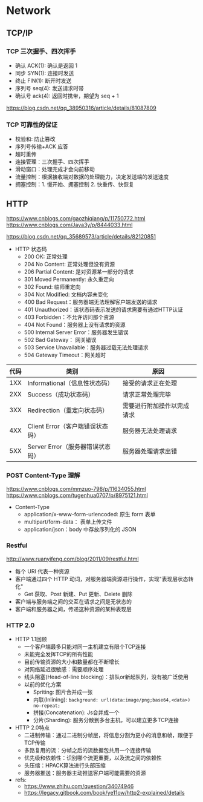 # Network

## TCP/IP

### TCP 三次握手、四次挥手

- 确认 ACK(1): 确认是返回 1
- 同步 SYN(1): 连接时发送
- 终止 FIN(1): 断开时发送
- 序列号 seq(4): 发送请求时带
- 确认号 ack(4): 返回时携带，期望为 seq + 1

<https://blog.csdn.net/qq_38950316/article/details/81087809>

### TCP 可靠性的保证

- 校验和: 防止篡改
- 序列号传输+ACK 应答
- 超时重传
- 连接管理：三次握手、四次挥手
- 滑动窗口：处理完成才会向前移动
- 流量控制：根据接收端对数据的处理能力，决定发送端的发送速度
- 拥塞控制：1. 慢开始、拥塞控制 2. 快重传、快恢复

## HTTP

<https://www.cnblogs.com/gaozhiqiang/p/11750772.html>
<https://www.cnblogs.com/Java3y/p/8444033.html>

<https://blog.csdn.net/qq_35689573/article/details/82120851>

- HTTP 状态码
  - 200 OK: 正常处理
  - 204 No Content: 正常处理但没有资源
  - 206 Partial Content: 是对资源某一部分的请求
  - 301 Moved Permanently: 永久重定向
  - 302 Found: 临师重定向
  - 304 Not Modified: 文档内容未变化
  - 400 Bad Request：服务器端无法理解客户端发送的请求
  - 401 Unauthorized：该状态码表示发送的请求需要有通过HTTP认证
  - 403 Forbidden：不允许访问那个资源
  - 404 Not Found：服务器上没有请求的资源
  - 500 Internal Server Error：服务器发生错误
  - 502 Bad Gateway： 网关错误
  - 503 Service Unavailable：服务器过载无法处理请求
  - 504 Gateway Timeout：网关超时

| 代码 | 类别                             | 原因                       |
| ---- | -------------------------------- | -------------------------- |
| 1XX  | Informational（信息性状态码）    | 接受的请求正在处理         |
| 2XX  | Success（成功状态码）            | 请求正常处理完毕           |
| 3XX  | Redirection（重定向状态码）      | 需要进行附加操作以完成请求 |
| 4XX  | Client Error（客户端错误状态码） | 服务器无法处理请求         |
| 5XX  | Server Error（服务器错误状态码） | 服务器处理请求出错         |


### POST Content-Type 理解

<https://www.cnblogs.com/mmzuo-798/p/11634055.html>
<https://www.cnblogs.com/tugenhua0707/p/8975121.html>

- Content-Type
  - application/x-www-form-urlencoded: 原生 form 表单
  - multipart/form-data： 表单上传文件
  - application/json：body 中存放序列化的 JSON

### Restful

<http://www.ruanyifeng.com/blog/2011/09/restful.html>

- 每个 URI 代表一种资源
- 客户端通过四个 HTTP 动词，对服务器端资源进行操作，实现"表现层状态转化"
  - Get 获取、Post 新建、Put 更新、Delete 删除
- 客户端与服务端之间的交互在请求之间是无状态的
- 客户端和服务器之间，传递这种资源的某种表现层

### HTTP 2.0

- HTTP 1.1回顾
  - 一个客户端最多只能对同一主机建立有限个TCP连接
  - 未能完全发挥TCP的所有性能
  - 目前传输资源的大小和数量都在不断增长
  - 对网络延迟很敏感：需要顺序处理
  - 线头阻塞(Head-of-line blocking)：排队or新起队列，没有被广泛使用
  - 以前的优化方案
    - Spriting: 图片合并成一张
    - 内联(Inlining): `background: url(data:image/png;base64,<data>) no-repeat;`
    - 拼接(Concatenation): Js合并成一个
    - 分片(Sharding): 服务分散到多台主机，可以建立更多TCP连接
- HTTP 2.0特点
  - 二进制传输：通过二进制分帧层，将信息分割为更小的消息和帧，跟便于TCP传输
  - 多路复用的流：分帧之后的流数据包共用一个连接传输
  - 优先级和依赖性：识别哪个流更重要，以及流之间的依赖性
  - 头压缩：HPACK算法进行头部压缩
  - 服务器推送：服务器主动推送客户端可能需要的资源
- refs:
  - <https://www.zhihu.com/question/34074946>
  - <https://legacy.gitbook.com/book/ye11ow/http2-explained/details>

